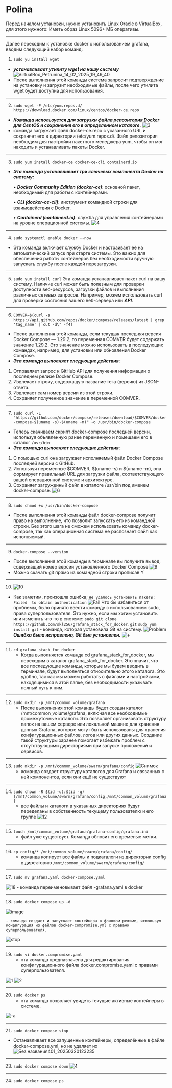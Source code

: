 # Polina
Перед началом установки, нужно установить Linux Oracle в VirtualBox, для этого нужного:
Иметь образ Linux 5096+ МБ оперативы.
_______________________________________________________________________________________
Далее переходим к установке docker с использованием grafana, вводим следующий набор команд:
1. ```sudo yu install wget```
- ***устанавливает утилиту wget на нашу систему***
![VirtualBox_Petrunina_14_02_2025_19_49_40](https://github.com/user-attachments/assets/c7a826ad-32cc-4d20-9238-37a06894471d)
- После выполнения этой команды система запросит подтверждение на установку и загрузит необходимые файлы, после чего утилита wget будет доступна для использования.

______________________________________________________________________________________
2. ```sudo wget -P /etc/yum.repos.d/ https://download.docker.com/linux/centos/docker-ce.repo```
- ***Команда используется для загрузки файла репозитория Docker для CentOS и сохранения его в определенном каталоге.***
![3](https://github.com/user-attachments/assets/1c78dcec-3186-42b5-9fcf-b7be03fd0f80)
- команда загружает файл docker-ce.repo с указанного URL и сохраняет его в директории /etc/yum.repos.d/. Файл репозитория необходим для настройки пакетного менеджера yum, чтобы он мог находить и устанавливать пакеты Docker.

______________________________________________________________________________________  
3. ```sudo yum install docker-ce docker-ce-cli containerd.io```
- ***Эта команда устанавливает три ключевых компонента Docker на систему:***

     • ***Docker Community Edition (docker-ce)***: основной пакет, необходимый для работы с контейнерами.

     • ***CLI (docker-ce-cli)***: инструмент командной строки для взаимодействия с Docker.

     • ***Containerd (containerd.io)***: служба для управления контейнерами на уровне операционной системы.
![4](https://github.com/user-attachments/assets/941c0529-6d2e-4440-85cc-aaef436ea277)

______________________________________________________________________________________
4. ```sudo systemctl enable docker --now```
- Эта команда включает службу Docker и настраивает её на автоматический запуск при старте системы. Это важно для обеспечения работы контейнеров без необходимости вручную запускать службу после каждой перезагрузки.

______________________________________________________________________________________
5. ```sudo yum install curl```
Эта команда устанавливает пакет curl на вашу систему. Наличие curl может быть полезным для проверки доступности веб-ресурсов, загрузки файлов и выполнения различных сетевых запросов. Например, можем использовать curl для проверки состояния вашего веб-сервера или ***API***.

______________________________________________________________________________________
6. ```COMVER=$(curl -s https://api.github.com/repos/docker/compose/releases/latest | grep 'tag_name' | cut -d\" -f4)```
- После выполнения этой команды, если текущая последняя версия Docker Compose — 1.29.2, то переменная COMVER будет содержать значение 1.29.2. Это значение можно использовать в последующих командах, например, для установки или обновления Docker Compose.
- ***Эта команда выполняет следующие действия***:
1. Отправляет запрос к GitHub API для получения информации о последнем релизе Docker Compose.
2. Извлекает строку, содержащую название тега (версию) из JSON-ответа.
3. Извлекает сам номер версии из этой строки.
4. Сохраняет полученное значение в переменной COMVER.

______________________________________________________________________________________  
7. ```sudo curl -L "https://github.com/docker/compose/releases/download/$COMVER/docker-compose-$(uname -s)-$(uname -m)" -o /usr/bin/docker-compose```
- Теперь скачиваем скрипт docker-compose последней версии, используя объявленную ранее переменную и помещаем его в каталог ```/usr/bin```
- ***Эта команда выполняет следующие действия***:
1. С помощью curl она загружает исполняемый файл Docker Compose последней версии с GitHub.
2. Используя переменные $COMVER, $(uname -s) и $(uname -m), она формирует правильный URL для загрузки файла, соответствующего вашей операционной системе и архитектуре.
3. Сохраняет загруженный файл в каталоге /usr/bin под именем docker-compose.
![6](https://github.com/user-attachments/assets/ff39d03e-9ad7-4bca-b1d6-289e0764e034)

______________________________________________________________________________________
8. ```sudo chmod +x /usr/bin/docker-compose```
- После выполнения этой команды файл docker-compose получит право на выполнение, что позволит  запускать его из командной строки. Без этого шага не сможем использовать команду docker-compose, так как операционная система не распознает файл как исполняемый.

______________________________________________________________________________________  
9. ```docker-compose --version```
- После выполнения этой команды в терминале вы получите вывод, содержащий номер версии установленного Docker Compose
![9](https://github.com/user-attachments/assets/259acd80-6ea0-4ce1-8f29-8912fe494710)
- Можно скачать git прямо из командной строки прописав Y

 ______________________________________________________________________________________ 
10.
    ![10](https://github.com/user-attachments/assets/884bbe0d-a21b-47ca-b0ba-6a4d4b94ffb3)
  - Как заметим, произошла ошибка; ```Не удалось установить пакеты: Failed  to obtain authentication```
![Fail](https://github.com/user-attachments/assets/5e3b4dfb-61ac-43ed-8042-6a6e5826e264)
        Что бы избавиться от проблемы, было принято ввести команду с использованием sudo, права суперпользователя. Это нужно, если мы хотим установить или изменить что-то в системе: ```sudo git clone https://github.com/skl256/grafana_stack_for_docker.git```
```sudo yum install git``` - команда, которая установила Git на систему.
![Problem](https://github.com/user-attachments/assets/0b0f9b74-2f52-464a-bec3-6f2b7605e1e9)
     ***Ошибка была исправлена, Git был установлен.***
![+](https://github.com/user-attachments/assets/72c9be2d-0aa0-4bde-bd87-ccebb87bf70a)

______________________________________________________________________________________
11. ```cd grafana_stack_for_docker```
    - Когда выполняется команда cd grafana_stack_for_docker, мы переходим в каталог grafana_stack_for_docker. Это значит, что все последующие команды, которые мы будем вводить в терминале, будут выполняться относительно этого каталога. Это удобно, так как мы можем работать с файлами и настройками, находящимися в этой папке, без необходимости указывать полный путь к ним.

______________________________________________________________________________________
12. ```sudo mkdir -p /mnt/common_volume/grafana```
    - После выполнения этой команды будет создан каталог /mnt/common_volume/grafana, включая все необходимые промежуточные каталоги. Это позволяет организовать структуру папок на вашем сервере или локальной машине для хранения данных Grafana, которые могут быть использованы для хранения конфигурационных файлов, логов или других данных. Создание такой структуры заранее помогает избежать проблем с отсутствующими директориями при запуске приложений и сервисов.
   
______________________________________________________________________________________      
13. ```sudo mkdir -p /mnt/common_volume/swarm/grafana/config```
![Снимок](https://github.com/user-attachments/assets/85eb0b76-c4e3-4f97-b262-c9b58b80f967)
    - команда создает структуру каталогов для Grafana и связанных с ней компонентов, если они ещё не существуют

______________________________________________________________________________________      
14. ```sudo chown -R $(id -u):$(id -g) {/mnt/common_volume/swarm/grafana/config,/mnt/common_volume/grafana}```
    - все файлы и каталоги в указанных директориях будут переделаны в собственность  текущему пользователю и его группе
![12](https://github.com/user-attachments/assets/440ad579-f46b-46e3-a552-4fd74adc645f)

______________________________________________________________________________________
15. ```touch /mnt/common_volume/grafana/grafana-config/grafana.ini```
    - файл уже существует. Команда обновит его временые метки.

______________________________________________________________________________________      
16. ```cp config/* /mnt/common_volume/swarm/grafana/config/```
    - команда копирует все файлы и подкаталоги из директории config в директорию ```/mnt/common_volume/swarm/grafana/config/```

______________________________________________________________________________________      
17. ```sudo mv grafana.yaml docker-compose.yaml```
    
![18](https://github.com/user-attachments/assets/421e9d3b-6780-42c1-9308-9c2f1b04af30)
    - команда переименовывает файл -grafana.yaml в docker

______________________________________________________________________________________      
18. ```sudo docker compose up -d```

![image](https://github.com/user-attachments/assets/80745329-dbf0-448f-ae17-f34942366d6c)

    - команда создает и запускает контейнеры в фоновом режиме, используя конфигурация из файлов docker-compromise.yml с правами суперпользователя.
    
![stop](https://github.com/user-attachments/assets/4be56df0-e4f4-4bc7-a551-d1ad0bb1fdcc)

______________________________________________________________________________________
19. ```sudo vi docker.compromise.yaml```
    - эта команда предназначена для редактирования конфигурационного файла docker.compromise.yaml с правами суперпользователя.
      
![1](https://github.com/user-attachments/assets/93e53952-f3c1-49ee-91a7-724187735fe0)
![2](https://github.com/user-attachments/assets/3fdcddba-e665-499f-b51a-73bcfeb36cdd)

______________________________________________________________________________________
20. ```sudo docker ps```
    -  эта команда позволяет увидеть текущие активные контейнеры в системе.
      
![-а](https://github.com/user-attachments/assets/92a10830-259b-44c7-8d0c-fd1ab7617708)

______________________________________________________________________________________
21. ```sudo docker compose stop```
   - Останавливает все запущенные контейнеры, определённые в файле docker-compose.yml, но не удаляет их
![Без названия401_20250320123235](https://github.com/user-attachments/assets/521256b7-04bb-40f0-9a8e-4e8f229d3200)


______________________________________________________________________________________
23. ```sudo docker compose down```
![4](https://github.com/user-attachments/assets/1b43d1ea-785e-48ea-baac-182eb8f10068)

______________________________________________________________________________________
24. ```sudo docker compose ps```

